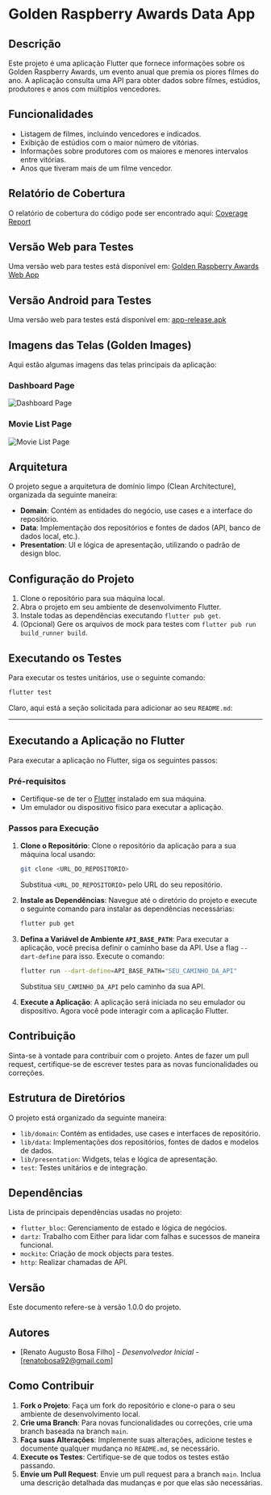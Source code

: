# Golden Raspberry Awards Data App

## Descrição

Este projeto é uma aplicação Flutter que fornece informações sobre os Golden Raspberry Awards, um evento anual que premia os piores filmes do ano. A aplicação consulta uma API para obter dados sobre filmes, estúdios, produtores e anos com múltiplos vencedores.

## Funcionalidades

- Listagem de filmes, incluindo vencedores e indicados.
- Exibição de estúdios com o maior número de vitórias.
- Informações sobre produtores com os maiores e menores intervalos entre vitórias.
- Anos que tiveram mais de um filme vencedor.

## Relatório de Cobertura

O relatório de cobertura do código pode ser encontrado aqui: [Coverage Report](https://golden-raspberry-awards.web.app/coverage/)

## Versão Web para Testes

Uma versão web para testes está disponível em: [Golden Raspberry Awards Web App](https://golden-raspberry-awards.web.app/)

## Versão Android para Testes

Uma versão web para testes está disponível em: [app-release.apk](https://github.com/RBSoftwareBR/movie_texo/releases/download/1.0.0/app-release.apk)

## Imagens das Telas (Golden Images)

Aqui estão algumas imagens das telas principais da aplicação:

### Dashboard Page

![Dashboard Page](https://golden-raspberry-awards.web.app/goldens/dashboard_page_default.png)

### Movie List Page

![Movie List Page](https://golden-raspberry-awards.web.app/goldens/movie_list_page.png)

## Arquitetura

O projeto segue a arquitetura de domínio limpo (Clean Architecture), organizada da seguinte maneira:

- **Domain**: Contém as entidades do negócio, use cases e a interface do repositório.
- **Data**: Implementação dos repositórios e fontes de dados (API, banco de dados local, etc.).
- **Presentation**: UI e lógica de apresentação, utilizando o padrão de design bloc.

## Configuração do Projeto

1. Clone o repositório para sua máquina local.
2. Abra o projeto em seu ambiente de desenvolvimento Flutter.
3. Instale todas as dependências executando `flutter pub get`.
4. (Opcional) Gere os arquivos de mock para testes com `flutter pub run build_runner build`.

## Executando os Testes

Para executar os testes unitários, use o seguinte comando:

```bash
flutter test
```

Claro, aqui está a seção solicitada para adicionar ao seu `README.md`:

---

## Executando a Aplicação no Flutter

Para executar a aplicação no Flutter, siga os seguintes passos:

### Pré-requisitos
- Certifique-se de ter o [Flutter](https://flutter.dev/) instalado em sua máquina.
- Um emulador ou dispositivo físico para executar a aplicação.

### Passos para Execução

1. **Clone o Repositório**:
   Clone o repositório da aplicação para a sua máquina local usando:
   ```bash
   git clone <URL_DO_REPOSITORIO>
   ```
   Substitua `<URL_DO_REPOSITORIO>` pelo URL do seu repositório.

2. **Instale as Dependências**:
   Navegue até o diretório do projeto e execute o seguinte comando para instalar as dependências necessárias:
   ```bash
   flutter pub get
   ```

3. **Defina a Variável de Ambiente `API_BASE_PATH`**:
   Para executar a aplicação, você precisa definir o caminho base da API. Use a flag `--dart-define` para isso. Execute o comando:
   ```bash
   flutter run --dart-define=API_BASE_PATH="SEU_CAMINHO_DA_API"
   ```
   Substitua `SEU_CAMINHO_DA_API` pelo caminho da sua API.

4. **Execute a Aplicação**:
   A aplicação será iniciada no seu emulador ou dispositivo. Agora você pode interagir com a aplicação Flutter.

## Contribuição

Sinta-se à vontade para contribuir com o projeto. Antes de fazer um pull request, certifique-se de escrever testes para as novas funcionalidades ou correções.

## Estrutura de Diretórios

O projeto está organizado da seguinte maneira:

- `lib/domain`: Contém as entidades, use cases e interfaces de repositório.
- `lib/data`: Implementações dos repositórios, fontes de dados e modelos de dados.
- `lib/presentation`: Widgets, telas e lógica de apresentação.
- `test`: Testes unitários e de integração.

## Dependências

Lista de principais dependências usadas no projeto:

- `flutter_bloc`: Gerenciamento de estado e lógica de negócios.
- `dartz`: Trabalho com Either para lidar com falhas e sucessos de maneira funcional.
- `mockito`: Criação de mock objects para testes.
- `http`: Realizar chamadas de API.

## Versão

Este documento refere-se à versão 1.0.0 do projeto.

## Autores

- [Renato Augusto Bosa Filho] - *Desenvolvedor Inicial* - [renatobosa92@gmail.com]

## Como Contribuir

1. **Fork o Projeto**: Faça um fork do repositório e clone-o para o seu ambiente de desenvolvimento local.
2. **Crie uma Branch**: Para novas funcionalidades ou correções, crie uma branch baseada na branch `main`.
3. **Faça suas Alterações**: Implemente suas alterações, adicione testes e documente qualquer mudança no `README.md`, se necessário.
4. **Execute os Testes**: Certifique-se de que todos os testes estão passando.
5. **Envie um Pull Request**: Envie um pull request para a branch `main`. Inclua uma descrição detalhada das mudanças e por que elas são necessárias.
